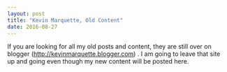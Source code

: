 ```yaml
---
layout: post
title: "Kevin Marquette, Old Content"
date: 2016-08-27
---
```


If you are looking for all my old posts and content, they are still over on blogger (http://kevinmarquette.blogger.com) . I am going to leave that site up and going even though my new content will be posted here.